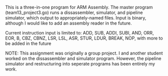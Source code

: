 This is a three-in-one program for ARM Assembly. 
The master program (team13_project3.go) runs a dissassembler, simulator, and pipeline simulator, which output to appropriately-named files.
Input is binary, although I would like to add an assembly reader in the future.

Current instruction input is limited to:
ADD, SUB, ADDI, SUBI, AND, ORR, EOR, B, CBZ, CBNZ, LSR, LSL, ASR, STUR, LDUR, BREAK, NOP,
with more to be added in the future

NOTE: This assignment was originally a group project. I and another student worked on the dissassembler and simulator program.
However, the pipeline simulator and restructuring into seperate programs has been entirely my work.
